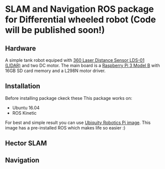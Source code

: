 SLAM and Navigation ROS package for Differential wheeled robot (Code will be published soon!)
=
Hardware
-
A simple tank robot equiped with [360 Laser Distance Sensor LDS-01 (LIDAR)](https://www.robotis.us/360-laser-distance-sensor-lds-01-lidar/) and two DC motor. The main board is a [Raspberry Pi 3 Model B](https://www.raspberrypi.com/products/raspberry-pi-3-model-b/) with 16GB SD card memory and a L298N motor driver.

Installation
-
Before installing package ckeck these 
This package works on: 

- Ubuntu 16.04
- ROS Kinetic

For best and simple result you can use [Ubiquity Robotics Pi image](https://downloads.ubiquityrobotics.com/pi.html). This image has a pre-installed ROS which makes life so easier :) 



Hector SLAM
-


Navigation
-
